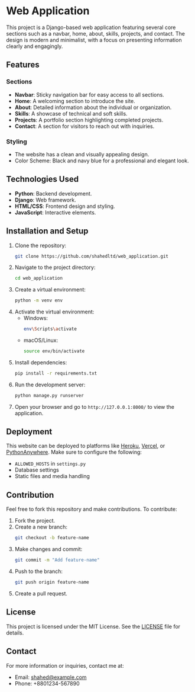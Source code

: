 # Web Application

This project is a Django-based web application featuring several core sections such as a navbar, home, about, skills, projects, and contact. The design is modern and minimalist, with a focus on presenting information clearly and engagingly.

## Features

### Sections
- **Navbar**: Sticky navigation bar for easy access to all sections.
- **Home**: A welcoming section to introduce the site.
- **About**: Detailed information about the individual or organization.
- **Skills**: A showcase of technical and soft skills.
- **Projects**: A portfolio section highlighting completed projects.
- **Contact**: A section for visitors to reach out with inquiries.

### Styling
- The website has a clean and visually appealing design.
- Color Scheme: Black and navy blue for a professional and elegant look.

## Technologies Used
- **Python**: Backend development.
- **Django**: Web framework.
- **HTML/CSS**: Frontend design and styling.
- **JavaScript**: Interactive elements.

## Installation and Setup
1. Clone the repository:
   ```bash
   git clone https://github.com/shahedltd/web_application.git
   ```
2. Navigate to the project directory:
   ```bash
   cd web_application
   ```
3. Create a virtual environment:
   ```bash
   python -m venv env
   ```
4. Activate the virtual environment:
   - Windows:
     ```bash
     env\Scripts\activate
     ```
   - macOS/Linux:
     ```bash
     source env/bin/activate
     ```
5. Install dependencies:
   ```bash
   pip install -r requirements.txt
   ```
6. Run the development server:
   ```bash
   python manage.py runserver
   ```
7. Open your browser and go to `http://127.0.0.1:8000/` to view the application.

## Deployment
This website can be deployed to platforms like [Heroku](https://heroku.com), [Vercel](https://vercel.com), or [PythonAnywhere](https://www.pythonanywhere.com). Make sure to configure the following:
- `ALLOWED_HOSTS` in `settings.py`
- Database settings
- Static files and media handling

## Contribution
Feel free to fork this repository and make contributions. To contribute:
1. Fork the project.
2. Create a new branch:
   ```bash
   git checkout -b feature-name
   ```
3. Make changes and commit:
   ```bash
   git commit -m "Add feature-name"
   ```
4. Push to the branch:
   ```bash
   git push origin feature-name
   ```
5. Create a pull request.

## License
This project is licensed under the MIT License. See the [LICENSE](LICENSE) file for details.

## Contact
For more information or inquiries, contact me at:
- Email: shahed@example.com
- Phone: +8801234-567890
